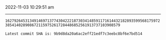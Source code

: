 2022-11-03 10:29:51 am

---

`16279264531349146971377430422218730341485911716144321828935995681759723854140289086721159752617284486852561913737103908579`

`Latest commit SHA is: 9b9d8da20a6ac2eff21edf7c3eebc8bf6e7bd514 `
